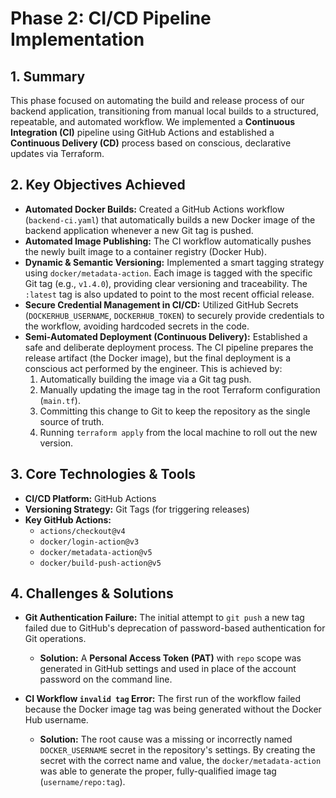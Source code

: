 # Phase 2: CI/CD Pipeline Implementation

## 1. Summary

This phase focused on automating the build and release process of our backend application, transitioning from manual local builds to a structured, repeatable, and automated workflow. We implemented a **Continuous Integration (CI)** pipeline using GitHub Actions and established a **Continuous Delivery (CD)** process based on conscious, declarative updates via Terraform.

## 2. Key Objectives Achieved

-   **Automated Docker Builds:** Created a GitHub Actions workflow (`backend-ci.yaml`) that automatically builds a new Docker image of the backend application whenever a new Git tag is pushed.
-   **Automated Image Publishing:** The CI workflow automatically pushes the newly built image to a container registry (Docker Hub).
-   **Dynamic & Semantic Versioning:** Implemented a smart tagging strategy using `docker/metadata-action`. Each image is tagged with the specific Git tag (e.g., `v1.4.0`), providing clear versioning and traceability. The `:latest` tag is also updated to point to the most recent official release.
-   **Secure Credential Management in CI/CD:** Utilized GitHub Secrets (`DOCKERHUB_USERNAME`, `DOCKERHUB_TOKEN`) to securely provide credentials to the workflow, avoiding hardcoded secrets in the code.
-   **Semi-Automated Deployment (Continuous Delivery):** Established a safe and deliberate deployment process. The CI pipeline prepares the release artifact (the Docker image), but the final deployment is a conscious act performed by the engineer. This is achieved by:
    1.  Automatically building the image via a Git tag push.
    2.  Manually updating the image tag in the root Terraform configuration (`main.tf`).
    3.  Committing this change to Git to keep the repository as the single source of truth.
    4.  Running `terraform apply` from the local machine to roll out the new version.

## 3. Core Technologies & Tools

-   **CI/CD Platform:** GitHub Actions
-   **Versioning Strategy:** Git Tags (for triggering releases)
-   **Key GitHub Actions:**
    -   `actions/checkout@v4`
    -   `docker/login-action@v3`
    -   `docker/metadata-action@v5`
    -   `docker/build-push-action@v5`

## 4. Challenges & Solutions

-   **Git Authentication Failure:** The initial attempt to `git push` a new tag failed due to GitHub's deprecation of password-based authentication for Git operations.
    -   **Solution:** A **Personal Access Token (PAT)** with `repo` scope was generated in GitHub settings and used in place of the account password on the command line.

-   **CI Workflow `invalid tag` Error:** The first run of the workflow failed because the Docker image tag was being generated without the Docker Hub username.
    -   **Solution:** The root cause was a missing or incorrectly named `DOCKER_USERNAME` secret in the repository's settings. By creating the secret with the correct name and value, the `docker/metadata-action` was able to generate the proper, fully-qualified image tag (`username/repo:tag`).
